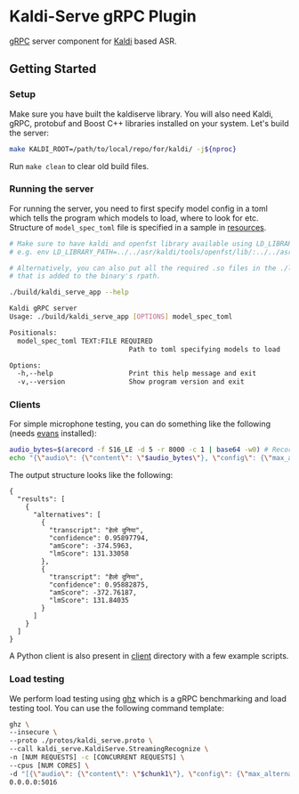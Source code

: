 # Kaldi-Serve gRPC Plugin

[gRPC](https://grpc.io/) server component for [Kaldi](https://kaldi-asr.org/)
based ASR.

## Getting Started

### Setup

Make sure you have built the kaldiserve library. You will also need Kaldi, gRPC, protobuf and Boost C++ libraries installed on your system. Let's build the server:

```bash
make KALDI_ROOT=/path/to/local/repo/for/kaldi/ -j${nproc}
```

Run `make clean` to clear old build files.

### Running the server

For running the server, you need to first specify model config in a toml which
tells the program which models to load, where to look for etc. Structure of
`model_spec_toml` file is specified in a sample in [resources](../../resources/model-spec.toml).

```bash
# Make sure to have kaldi and openfst library available using LD_LIBRARY_PATH or something
# e.g. env LD_LIBRARY_PATH=../../asr/kaldi/tools/openfst/lib/:../../asr/kaldi/src/lib/ ./build/kaldi_serve_app

# Alternatively, you can also put all the required .so files in the ./lib/ directory since
# that is added to the binary's rpath.

./build/kaldi_serve_app --help

Kaldi gRPC server
Usage: ./build/kaldi_serve_app [OPTIONS] model_spec_toml

Positionals:
  model_spec_toml TEXT:FILE REQUIRED
                              Path to toml specifying models to load

Options:
  -h,--help                   Print this help message and exit
  -v,--version                Show program version and exit
```

### Clients

For simple microphone testing, you can do something like the following (needs
[evans](https://github.com/ktr0731/evans) installed):

```bash
audio_bytes=$(arecord -f S16_LE -d 5 -r 8000 -c 1 | base64 -w0) # Recording 5 seconds of audio
echo "{\"audio\": {\"content\": \"$audio_bytes\"}, \"config\": {\"max_alternatives\": 2, \"model\": \"general\", \"language_code\": \"hi\"} }" | evans --package kaldi_serve --service KaldiServe ./protos/kaldi_serve.proto  --call Recognize --port 5016 | jq
```

The output structure looks like the following:
```
{
  "results": [
    {
      "alternatives": [
        {
          "transcript": "हेलो दुनिया",
          "confidence": 0.95897794,
          "amScore": -374.5963,
          "lmScore": 131.33058
        },
        {
          "transcript": "हैलो दुनिया",
          "confidence": 0.95882875,
          "amScore": -372.76187,
          "lmScore": 131.84035
        }
      ]
    }
  ]
}
```

A Python client is also present in [client](./client) directory with a few
example scripts.

### Load testing

We perform load testing using [ghz](https://ghz.sh/) which is a gRPC
benchmarking and load testing tool. You can use the following command template:

```bash
ghz \
--insecure \
--proto ./protos/kaldi_serve.proto \
--call kaldi_serve.KaldiServe.StreamingRecognize \
-n [NUM REQUESTS] -c [CONCURRENT REQUESTS] \
--cpus [NUM CORES] \
-d "[{\"audio\": {\"content\": \"$chunk1\"}, \"config\": {\"max_alternatives\": [N_BEST], \"language_code\": \"[LANGUUAGE]\", \"model\": \"[MODEL]\"}}, ...more chunks]" \
0.0.0.0:5016
```
